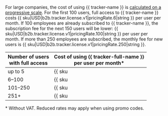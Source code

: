 For large companies, the cost of using {{ tracker-name }} is [calculated on a progressive scale](../../tracker/pricing.md#sec_calculate). For the first 100 users, full access to {{ tracker-name }} costs {{ sku|USD|b2b.tracker.license.v1|pricingRate.6|string }} per user per month. If 100 employees are already subscribed to {{ tracker-name }}, the subscription fee for the next 150 users will be lower: {{ sku|USD|b2b.tracker.license.v1|pricingRate.100|string }} per user per month. If more than 250 employees are subscribed, the monthly fee for new users is {{ sku|USD|b2b.tracker.license.v1|pricingRate.250|string }}.

| Number of users <br>with full access | Cost of using {{ tracker-full-name }} <br>per user per month* |
| ----- | ----- |
| up to 5 | {{ sku|USD|b2b.tracker.license.v1|string }} |
| 6–100 | {{ sku|USD|b2b.tracker.license.v1|pricingRate.6|string }} (including first 5) |
| 101–250 | {{ sku|USD|b2b.tracker.license.v1|pricingRate.100|string }} |
| 251+ | {{ sku|USD|b2b.tracker.license.v1|pricingRate.250|string }} |

\* Without VAT. Reduced rates may apply when using promo codes.